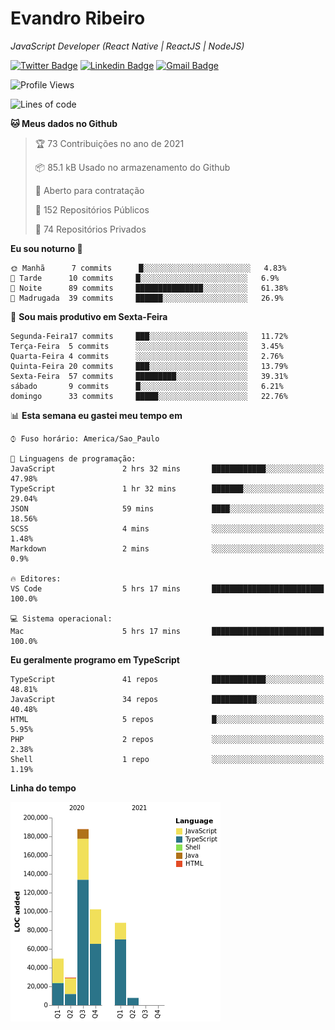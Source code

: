 # Evandro **Ribeiro**

*JavaScript Developer (React Native | ReactJS | NodeJS)*

[![Twitter Badge](https://img.shields.io/badge/-@ribeiroevandro-201B2D?style=flat-square&labelColor=201B2D&logo=twitter&logoColor=white&link=https://twitter.com/ribeiroevandro)](https://twitter.com/ribeiroevandro) 
[![Linkedin Badge](https://img.shields.io/badge/-Evandro%20Ribeiro-201B2D?style=flat-square&logo=Linkedin&logoColor=white&link=https://www.linkedin.com/in/ribeiroevandro)](https://www.linkedin.com/in/ribeiroevandro) 
[![Gmail Badge](https://img.shields.io/badge/-oi@ribeiroevandro.com.br-201B2D?style=flat-square&logo=Gmail&logoColor=white&link=mailto:oi@ribeiroevandro.com.br)](mailto:oi@ribeiroevandro.com.br)


<!--START_SECTION:waka-->
![Profile Views](http://img.shields.io/badge/Visualizac%C3%B5es%20do%20perfil-20-blue)

![Lines of code](https://img.shields.io/badge/Desde%20o%20Hello%20World%20eu%20escrevi-464524%20linhas%20de%20c%C3%B3digo-blue)

**🐱 Meus dados no Github** 

> 🏆 73 Contribuições no ano de 2021
 > 
> 📦 85.1 kB Usado no armazenamento do Github 
 > 
> 💼 Aberto para contratação
 > 
> 📜 152 Repositórios Públicos 
 > 
> 🔑 74 Repositórios Privados  
 > 
**Eu sou noturno 🦉** 

```text
🌞 Manhã      7 commits      █░░░░░░░░░░░░░░░░░░░░░░░░   4.83% 
🌆 Tarde      10 commits     █░░░░░░░░░░░░░░░░░░░░░░░░   6.9% 
🌃 Noite      89 commits     ███████████████░░░░░░░░░░   61.38% 
🌙 Madrugada  39 commits     ██████░░░░░░░░░░░░░░░░░░░   26.9%

```
📅 **Sou mais produtivo em Sexta-Feira** 

```text
Segunda-Feira17 commits     ███░░░░░░░░░░░░░░░░░░░░░░   11.72% 
Terça-Feira  5 commits      ░░░░░░░░░░░░░░░░░░░░░░░░░   3.45% 
Quarta-Feira 4 commits      ░░░░░░░░░░░░░░░░░░░░░░░░░   2.76% 
Quinta-Feira 20 commits     ███░░░░░░░░░░░░░░░░░░░░░░   13.79% 
Sexta-Feira  57 commits     █████████░░░░░░░░░░░░░░░░   39.31% 
sábado       9 commits      █░░░░░░░░░░░░░░░░░░░░░░░░   6.21% 
domingo      33 commits     █████░░░░░░░░░░░░░░░░░░░░   22.76%

```


📊 **Esta semana eu gastei meu tempo em** 

```text
⌚︎ Fuso horário: America/Sao_Paulo

💬 Linguagens de programação: 
JavaScript               2 hrs 32 mins       ████████████░░░░░░░░░░░░░   47.98% 
TypeScript               1 hr 32 mins        ███████░░░░░░░░░░░░░░░░░░   29.04% 
JSON                     59 mins             ████░░░░░░░░░░░░░░░░░░░░░   18.56% 
SCSS                     4 mins              ░░░░░░░░░░░░░░░░░░░░░░░░░   1.48% 
Markdown                 2 mins              ░░░░░░░░░░░░░░░░░░░░░░░░░   0.9%

🔥 Editores: 
VS Code                  5 hrs 17 mins       █████████████████████████   100.0%

💻 Sistema operacional: 
Mac                      5 hrs 17 mins       █████████████████████████   100.0%

```

**Eu geralmente programo em TypeScript** 

```text
TypeScript               41 repos            ████████████░░░░░░░░░░░░░   48.81% 
JavaScript               34 repos            ██████████░░░░░░░░░░░░░░░   40.48% 
HTML                     5 repos             █░░░░░░░░░░░░░░░░░░░░░░░░   5.95% 
PHP                      2 repos             ░░░░░░░░░░░░░░░░░░░░░░░░░   2.38% 
Shell                    1 repo              ░░░░░░░░░░░░░░░░░░░░░░░░░   1.19%

```


**Linha do tempo**

![Chart not found](https://raw.githubusercontent.com/ribeiroevandro/ribeiroevandro/master/charts/bar_graph.png) 


<!--END_SECTION:waka-->
